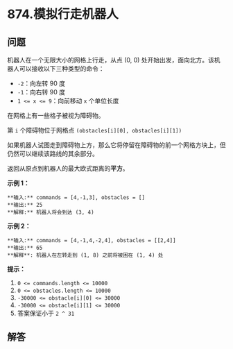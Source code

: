 # 874.模拟行走机器人

## 问题

机器人在一个无限大小的网格上行走，从点 (0, 0) 处开始出发，面向北方。该机器人可以接收以下三种类型的命令：

* `-2`：向左转 90 度
* `-1`：向右转 90 度
* `1 <= x <= 9`：向前移动 `x` 个单位长度

在网格上有一些格子被视为障碍物。

第 `i` 个障碍物位于网格点 `(obstacles[i][0], obstacles[i][1])`

如果机器人试图走到障碍物上方，那么它将停留在障碍物的前一个网格方块上，但仍然可以继续该路线的其余部分。

返回从原点到机器人的最大欧式距离的**平方**。

**示例 1：**

```
**输入:** commands = [4,-1,3], obstacles = []
**输出:** 25
**解释:** 机器人将会到达 (3, 4)

```

**示例 2：**

```
**输入:** commands = [4,-1,4,-2,4], obstacles = [[2,4]]
**输出:** 65
**解释**: 机器人在左转走到 (1, 8) 之前将被困在 (1, 4) 处

```

**提示：**

1. `0 <= commands.length <= 10000`
2. `0 <= obstacles.length <= 10000`
3. `-30000 <= obstacle[i][0] <= 30000`
4. `-30000 <= obstacle[i][1] <= 30000`
5. 答案保证小于 `2 ^ 31`



## 解答

